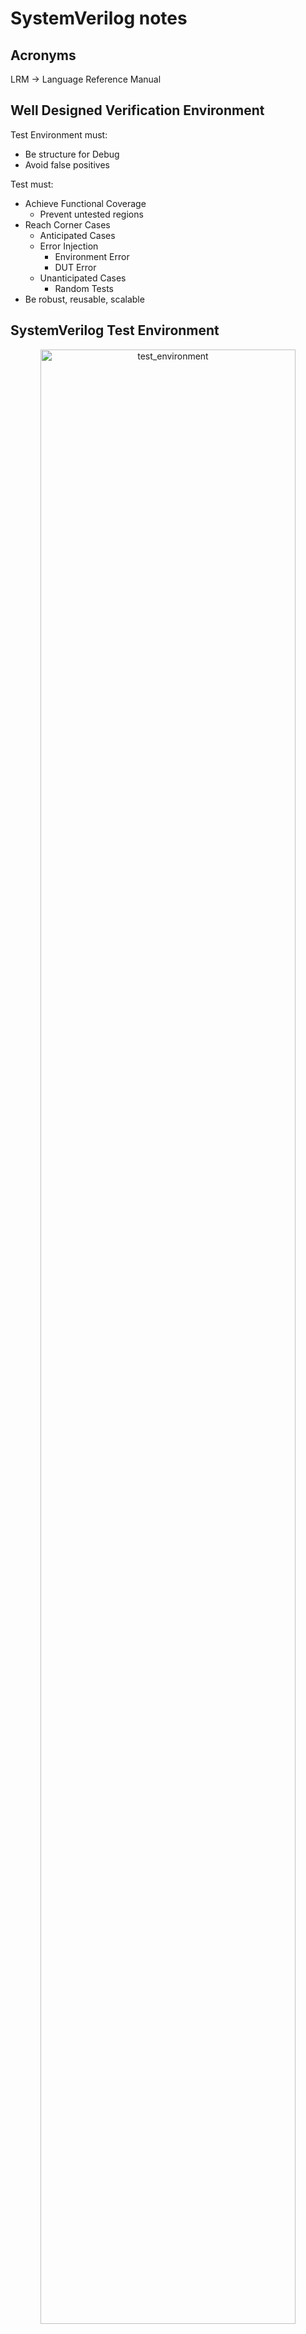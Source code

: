 # SystemVerilog notes

## Acronyms

LRM -> Language Reference Manual

## Well Designed Verification Environment

Test Environment must:

- Be structure for Debug
- Avoid false positives

Test must:

- Achieve Functional Coverage
  - Prevent untested regions
- Reach Corner Cases
  - Anticipated Cases
  - Error Injection
    - Environment Error
    - DUT Error
  - Unanticipated Cases
    - Random Tests
- Be robust, reusable, scalable

## SystemVerilog Test Environment

<div style="text-align: center;">
  <img src="img/test_environment.svg" alt="test_environment" width=90%"/>
</div>

## SystemVerilog - Key Features

SystemVerilog introduces two new design units

- The `program` block (**NOT RECOMMENDED TO USE**)
  - Use `module` instead
  - Is where you develop testbench code
  - Is entry point for testbench execution
- The `interface`
  - Is mechanism to connect testbench to DUT
  - Is a named bundle of wires
  - Can be passed just like a port in a port list

SystemVerilog testbenches uses Object Oriented Programming (OOP)

- Uses `class` definition

## Program Block - Encapsulate Test Code

The `program` block provides

- Entry point to test execution
- Scope for program-wide data and routines
- Race-free iteration between testbench and design

Develop test code in `program` code

- Can also use a `module` block

```verilog
program automatic test(router_if.TB vif);
  initial begin
    run();
  end

  task run();
  ...
  endtask : run
endprogram : test
```

## Interface - Encapsulate Connectivity

An `interface` encapsulates the communication between DUT and testbench including

- Connectivity (signals) - name bundle of wires
  - One or more bundles to connect modules and tests
  - Can be reused for different tests and devices
- Directional information (`modports`)
- Timing (`clocking` blocks)
- Functionality (`task`, `function`, assertions, `initial/always` blocks)

Solves many problem with traditional connections

- Port list for he connections are compact
- Easy to add new connections
- Opportunity to pass DUT connections throughout the testbench (virtual interfaces)

## Comparing SystemVerilog Containers

| `module`           | `interface`        | `program`     | `class`       |
| ------------------ | ------------------ | ------------- | ------------- |
| modules intance    |                    |               |               |
| interface instance | interface instance |               |               |
| `clocking`         | `clocking`         | `clocking`    |               |
| `class`            | `class`            | `class`       | `class`       |
| object             | object             | object        | object        |
| `reg (logic)`      | `reg (logic)`      | `reg (logic)` | `reg (logic)` |
| variable           | variable           | variable      | variable      |
| `wire`             | `wire`             | `wire`        |               |
| `assign`           | `assign`           | `assign`      |               |
| `initial/always`   | `initial/always`   | `initial`     |               |
| `task`             | `task`             | `task`        | `task`        |
| `function`         | `function`         | `function`    | `function`    |

## Interface - An Example

The RTL code is connected with bundled signals

```verilog
module test(simple_bus sb);
...
endmodule
```

```verilog
module cpu(simple_bus sb);
...
endmodule
```

```verilog
interface simple_bus();
  logic req, gnt;
  logic [7:0] addr;
  wire  [7:0] data;
  logic [7:0] mode;
  logic start, rdy;
endinterface
```

```verilog
module top;
  logic clk = 0;
  always begin
    #10 clk = !clk;
    simple_bus sb(clk);
    test t1(sb);
    cpu c1(sb);
  end
endmodule
```

## Synchronous Timing: `clocking` Blocks

Are just for testbench

- Emulates the launch and captures flops at IO of DUT

Create explicit synchronous timing domains

- All signals driven or sampled at clocking event
  - By default all interface signals are asynchronous
- Interaction between testbench and DUT ideally happens only at clock edges (cycle-based)

Specify signal direction

- Outputs can not be sampled
- Input signals cannot be driven

Multiple clocking blocks supported

- Active driver
- Reactive driver
- Monitor

```verilog
clocking cb @(posedge clock);
  default input #1ns output #1ns;
  output reset_n;
  output din;
  output frame_n;
  output valid_n;
  input  dout;
  input  valido_n;
  input  busy_n;
  input  frameo_n;
endclocking : cb
```

## Signal Direction Using `modport`

Enforce signal access and direction with `modport`

```verilog
interface router_if (input logic clock);
  logic         reset_n;
  ...
  logic [15:0]  frameo_n;

  clocking cb @(posedge clock);
    default input #1ns output #1ns;
    output reset_n;
    ...
    input  frameo_n;
  endclocking : cb

  modport DUT(input reset_n, input din, output dout, ...);
  modport TB(clocking cb, output reset_n);
endinterface: router_if
```

```verilog
module test (router_if.TB vif);
  initial begin
    vif.reset_n = 'd0;
    vif.cb.frame_n <= '1;
    vif.cb.valid_n <= '1;
  end
endmodule : test
```

```verilog
module router (router_if.DUT vif, input logic clock);
...
endmodule : router
```

## A complete `interface`

```verilog
interface router_if (input logic clock);
  // Named bundle of asynchronous signals
  logic         reset_n;
  logic [15:0]  din;
  logic [15:0]  frame_n;
  logic [15:0]  valid_n;
  logic [15:0]  dout;
  logic [15:0]  valido_n;
  logic [15:0]  busy_n;
  logic [15:0]  frameo_n;

  // Create synchronous behavior by placing into `clocking` block
  clocking cb @(posedge clock);
    default input #1ns output #1ns;  // Sample and drive skews
    output reset_n;
    output din;
    output frame_n;
    output valid_n;
    input  dout;
    input  valido_n;
    input  busy_n;
    input  frameo_n;
  endclocking : cb

  // Defines access and direction with modport
  modport TB(clocking cb, output reset_n);  // Synchronous and Asynchronous behavior
endinterface: router_if
```

## Driving and Samplign DUT Signals

DUT signals are driven in the device driver

DUT signals are sampled in the device monitor

## SystemVerilog Testbench Timing

Clocking clock emulates synchronous drives and samples

- Driving and sampling events occur at clocking event

<div style="text-align: center;">
  <img src="img/systemverilog_timing.svg" alt="systemverilog_timing" width=90%"/>
</div>

$$
\begin{array}{lll}
\text{Sample} & = & t_{0} - \text{Input Skew} \\
\text{Drive}  & = & t_{0} + \text{Output Skew}
\end{array}
$$

## Input and Output Skews

<div style="text-align: center;">
  <img src="img/sv_skew.svg" alt="sv_skew" width=90%"/>
</div>

Output Skew is the `clk2q` delay of the launch flop for the DUT input

- Defaults to `#0`

Input Skew is the `setup` time of the capture flop for the DUT output

- Defaults to `#1step` - preponed region of simulation step

## SystemVerilog Scheduling

Each time slot is divided into 5 major regions

- `Preponed` Sample signal before any changed (`1#step`)
- `Active` Design simulation (`modules`), including NBA (Non-Blocking Assignments)
- `Observed` Assertions evaluated after design executes
- `Reactive` Testbench activity (`program`)
- `Postponed` Read only phase

| Region      | Activity   |
| ----------- | ---------- |
| `Preponed`  | sample     |
| `Active`    | design     |
| `Observed`  | assertions |
| `Reactive`  | testbench  |
| `Postponed` | `$monitor` |

## Synchronous Drive Statements

```verilog
interface.cb.signal <= <values|expression>;
```

Drive must be non-blocking

Driving of input signals is not allowed

Example:

```verilog
vif.cb.din[3] <= var_a;
```

## Sampling Synchronous Signals

```verilog
variable = interface.cb.signal;
```

Variable is assigned the sampled value

- Value that the clocking clock sampled at the most recent clocking event

Avoid non-blocking assignment

Sampling of output signal is not allowed

Example:

```verilog
data[i] = vif.cb.dout[7];
```

## Using Interface in Program

```verilog
// Pass modport as port list
program automatic test(router_if.TB vif);
  initial begin
    reset();
  end

  task reset();
    vif.reset_n = 1'b0;          // Asynchronous signals are driven without reference to clocking block
    vif.cb.frame_n <= 16'hffff;  // Synchronous signals are referenced via clocking block
    vif.cb.valid_n <= ~('b0);
    repeat(2) @(vif.cb);
    vif.cb.reset_n <= 1'b1;
    repeat(15) @(vif.cb);        // Advance clock cycles via clocking block
  endtask

endprogram: test
```

## Complete Top-Level Harness

Instantiate test program and interface in harness file

```verilog
// Legacy DUT (wires)
module router(
  reset_n, din, frame_n, valid_n, dout,
  valido_n, busy_n, frameo_n
);
...
endmodule
```

```verilog
module router_test_top;
  parameter simulation_cycle = 100;
  bit SystemClock;

  // Instantiate interface
  router_if vif(SystemClock);    // Connect SystemCLock to interface block

  // Instantiate test program
  test router_test(vif)

  // Instantiate DUT using interface connection
  router dut(
    .reset_n   (vif.reset_n),
    .din       (vif.din),
    .frame_n   (vif.frame_n),
    .valid_n   (vif.valid_n),
    .dout      (vif.dout),
    .valido_n  (vif.valido_n),
    .busy_n    (vif.busy_n),
    .frameo_n  (vif.frameo_n)
  );

endmodule
```

## Compile RTL and Simulate with VCS

Compile HDL code: (generate `simv` simulation binary)

```plain
top_test.sv    // Test code
router_if.sv   // Interface
tb.sv          // Harness
router.sv      // RTL
```

This is the basic way to compile and simulate:

```plain
vcs -sverilog -debug_access+all tb.sv test.sv router_if.sv router.v
```

```plain
./simv
```

But it is recommended to use a Makefile instead:

```makefile
ROOT_DIR := $(CURDIR)
CUR_DATE := $(shell date +%Y-%m-%d_%H-%M-%S)
RUN_DIR := $(CURDIR)/work

SEED ?= 1
PLUS ?=

RTL_PATH = $(abspath $(ROOT_DIR)/../rtl)
RTL_FILES = $(RTL_PATH)/router.v
SVE = -F $(ROOT_DIR)/sve.f
FILES = $(RTL_FILES) $(SVE)

VCS = vcs -full64 -sverilog \
   -lca -debug_access+all -kdb +vcs+vcdpluson \
   -timescale=1ns/100ps $(FILES) -l comp.log \
   -top tb

SIM_OPTS = -l simv.log \
            +$(PLUS)

.PHONY: compile clean help

all: help

compile:
 @mkdir -p $(RUN_DIR)/sim
 cd $(RUN_DIR)/sim && $(VCS)

sim:
 cd $(RUN_DIR)/sim && ./simv +ntb_random_seed=${SEED} $(SIM_OPTS)

random:
 cd $(RUN_DIR)/sim && ./simv +ntb_random_seed_automatic $(SIM_OPTS)

verdi:
 cd $(RUN_DIR)/sim && verdi -dbdir ./simv.daidir -ssf ./novas.fsdb -nologo &

clean:
 rm -rf $(RUN_DIR)

help:
 @echo ""
 @echo "=================================================================="
 @echo ""
 @echo "---------------------------- Targets -----------------------------"
 @echo " compile             : Runs compilation"
 @echo " sim                 : Runs simulation with default seed"
 @echo " random              : Runs simulation with random seed"
 @echo " clean               : Delete work/ directory"
 @echo "=================================================================="
 @echo ""
 @echo "--------------------------- Variables ----------------------------"
 @echo "  SEED                : Random seed used, must be an integer > 0"
 @echo "  PLUS                : Add extra flags in simv command"
 @echo ""
```

`sve.f` (Simulation Verification Environment) files

```plain
+incdir+tests
+incdir+tb
+incdir+sv
sv/router_if.sv
test/top_test.sv
tb/tb.sv
```

For more information about all the flags refer to [VCS/SIMV docs](vcs_simv_docs.md).

## SystemVerilog Run-Time Options

Pass values form simulation command line using `+argument`

Retrieve `+argument` value with `$value$plusargs()`

```verilog
initial begin : proc_user_args
  int value;
  if ($value$plusargs("custom=%d", value)) begin
    $display("The value is: %2d", value);
  end else begin
    $display("Using default seed");
  end
end : proc_user_args
```

```plain
./simv +custom=10
```

Create your own argument options for simulation control and debug

## SystemVerilog Testbench Code Structure: `module`

Test code can be embedded inside `module` block

- `module` is instantiated in the top-level harness file

```verilog
// Compile unit scope variables
`include <files>
module name(interface);
  `include <files>
  // Program global scope variables
  initial begin
  // Local scope variables
  // Top-level test code
  end

  task task_name(...);
  // task local scope variables
  // task code
  endtask
endmodule
```

```verilog
module test(...);
  initial begin
    $fsdbDumpvars;
    reset();
  end
  task reset(...);
  ...
  endtask
endmodule
```

```verilog
module tb;
  router_if vif(SystemClock);
  test top_test(vif);
  router dut (...);
endmodule
```

## Lexical Convention

Same as Verilog

- Case sensitive identifiers (names)
- White spaces are ignored except within strings
- Comments
  - Single line `//`
  - Multi line `/* */`

Number format

```plain
<size>'<base><number>
```

```plain
'b  (binary)        :[01xXzZ]
'd  (decimal)       :[0123456789]
'o  (octal)         :[01234567xXzZ]
'H  (HEXADECIMAL)   :[0123456789ABCDEEFABCDEEFxXzZ]
```

Can be padded with `_` (underscore) for readability

```plain
16'b_1100_1011_1010_0010
32'h_beef_cafe
```

## Data types

A datatype is a set of values (2-state or 4-state) that can be used to declare data objects or to define user-defined data types
The Verilog data types have 4-state values: (`0`, `1`, `Z`, `X`).

SystemVerilog adds 2-state value types based on bit:

- Has values 0 and 1 only.
- Direct replacements for reg, logic or integer.
- Greater efficiency at higher-abstraction level modeling (RTL).
- You can add the `unsigned` keyword after as a modifier.

| Type       | Description                     | Sign             |
| ---------- | ------------------------------- | ---------------- |
| `bit`      | Single bit, Scalable to vector  | Default unsigned |
| `byte`     | 8-bit vector or ASCII character | Default signed   |
| `shortint` | 16-bit vector                   | Default signed   |
| `int`      | 32-bit vector                   | Default signed   |
| `longint`  | 64-bit vector                   | Default signed   |

The keyword `logic` defines that the variable or net is a 4-state data type.

## 2-State (1|0) Data Types (1/3)

```plain
bit [msb:lsb] var_name [=initial_value]
```

Better compiler optimizations for better performance

Variable initialized to `'0` if `initial_value` is not specified

- `'0` is unsized literal, it will expand the variable name to the number of bits automatically

Assigned `0` for `x` or `z` value assignments

- Sized as specified
- Defaults to `unsigned`

```verilog
bit flag;
bit[15:0] sample, temp = 16'hdeed;
bit[7:0] a = 8'b1;         //  8'b0000_0001
bit[7:0] b =  'b1;         //  8'b0000_0001
bit[7:0] c =  '1;          //  8'b1111_1111
bit[32:0] signed ref_data = -155;
```

## 2-State (1|0) Data Types (2/3)

```plain
2-state-type variable_name [=initial_value];
```

Sized integral 2-state data types:

- `byte` - 8-bit signed data type
- `shortint` - 16-bit signed data type
- `int` - 32-bit signed data type
- `longint` - 64-bit signed data type

```verilog
shortint temp = 256;
int sample, ref_data = -9876;
longint a, b;
longint unsigned testdata;
```

## 2-State (1|0) Data Types (3/3)

Real 2-state data types:

- `real` - Equivalent to `double` in C
- `shortreal` - Equivalent to `float` in C
- `realtime`
  - 64-bit real variable for use with `$realtime`
  - Can be used interchangeably with `$real` variables

```verilog
real alpha = 100.3, cov_result;
realtime t64;
t64 = $realtime;
cov_result = $get_coverage();
if (cov_result == 100.0) begin
...
end
```

## 4-State (1|0|X|Z) Data Types (1/2)

```plain
reg | logic [msb:lsb] variable_name [=initial_value]
```

Variables must be 4-state to emulate correct hardware behavior in simulation

- `reg` and `logic` are synonyms
- Used to drive/store DUT interface signals in testbench
- Initialized to `'x` if initial_value is not specified
  - `'x` in unsized literal
- Can be used in continuous assignment (single drive only), unlike `reg`
- Can be used as outputs of modules
- Defaults to `unsigned`

```verilog
logic[15:0] sample = '1, ref_data = 'x;
assign sample = vif.cb.dout;
```

## 4-State (1|0|X|Z) Data Types (2/2)

Sized 4-state data types

```verilog
integer variable_name [=initial_value]
```

- 32-bit signed data type

```verilog
time variable_name [=initial_value]
```

- 64-bit unsigned data type

```verilog
integer a = -100, b;
time current_time;
b = -a;
current_time = $time;
if (current_time > 100ms)
```

You can use time units in SystemVerilog

## String Data Type

```verilog
string variable_name [=initial_value]
```

Default to empty string `""`

Can be created with `$sformatf()` system function

Built-in operator and methods:

- `==`, `!=`, `compare()`, and `icompare()`
- `itoa()`, `atoi()`, `atohex`, `toupper()`, `tolower()`, etc
- `len()`, `getc()`, `putc()`, `substr()`
- See SystemVerilog LRM for more

```verilog
string name, s = "Now is the time";
for (int i=0; i<4; i++) begin
  name = $sformatf("string%0d", i);
  $display("%s, upper: %s", name, name.toupper());
end
s.put(s.len()-1, s.getc(5))
$display(s.substr(s.len()-4, s.len()-1))
```

`sformat`: This function formats a string and stores the result in a pre-existing string variable. It returns an integer indicating the number of characters written. You must pass the string variable as the first argument.

```verilog
string formatted_str;
int len = sformat(formatted_str, "Value: %0d", 42);
```

`sformatf`: This function works like sprintf in C. It formats a string and returns the result directly as a string without needing a pre-existing variable.

```verilog
string formatted_str = sformatf("Value: %0d", 42);
```

## Enumerated Data Types

Define enumerated type

```verilog
typedef enum [data_type] {named constants} enumtype;
```

Declare enum variables

```verilog
enumtype var_name [=initial_value];
```

- Data type default to `int`
- Variable initialized to `'0` if `initial_value` is not specified (`x` for a 4 state data_type)
- `enum` can be displayed as ASCII or value

```verilog
typedef enum bit[2:0] {IDLE=1, TEST, START} state_e;
state_e current, next = IDLE;
$display("current = %0d, next = %s", current, next);
$display("next = %p", next);
```

## Data Arrays - Fixed-size Arrays (1/4)

```verilog
type array_name[size] = [=initial_value];
```

```verilog
interger numbers[5];                       // arrays of 5 integers, indexed 0 - 4
int b[2] = '{3,7};                         // b[0] = 3, b[1] = 7

bit[31:0] c[2][3] = '{{3,7,1},{5,1,9}};    // Multidimensional
byte d[7][2] = '{default:-1};              // all elements set = -1

bit[31:0] a[2][3] = c;                     // array copy - types and sizes must be same
for (int i=0; i<$dimensions(a), i++) begin
  $display($size(a, i+1));                 // 2 3 32
end
```

`$size` returns size of particular dimension

`$dimensions` returns number of dimensions

## Data Arrays - Dynamic Arrays (2/4)

```verilog
type array_name[size] = [=initial_value];
```

Array size allocated at runtime with constructor

```verilog
logic[7:0] ID[], array1[] = new[16];
logic[7:0] data_array[], mdim[][];

ID = new[100];                     // allocate memory

data_array = new[ID.size()] (ID);  // copy types must match, constructor and copy
data_array = ID                    // Just copy

ID = new[ID.size() * 2] (ID);      // double the size of ID
ID = data_array;                   // ID resized to match data_array
data_array.delete();               // de-allocate memory
```

## Data Arrays - Queues (3/4)

```verilog
type array_name[$[:bound]] = [=initial_value];
```

You do not have to specify the size

Array memory allocated and de-allocated at runtime with

- `push_back()`, `push_front()`, `intert()`
- `pop_back()`, `pop_front()`, `delete()`

Can not be allocated with `new[]`

- `bit[7:0] ID[$] = new[16];  // Compilation error`

Index `0` refers to lower (first) index in queue

Index `$` refers to upper (last) index in queue

Can be operated on as an array, FIFO or stack

Optional bound in declaration is last index

```verilog
int j = 2;
int q[$] = {0,1,3,6};     // note no '
int b[$] = {4,5};         // note no '
q.insert(2,j);            // {0,1,2,3,6}
q.insert(4, b);           // {0,1,2,3,4,5,6}
q.delete(1);              // (0,2,3,4,5,6}
q.push_front(7);          // (7,0,2,3,4,5,6}
j = q.pop_back();         // (7,0,2,3,4,5}   j = 6
q.push_back(8);           // {17,0,2,3,4,5,8}
$display(q.size());       // 7
$display("%p", q);        // '{17,0,2,3,4,5,8}
q.delete();               // delete all elements
$display(q.size());       // 0
```

## Data Arrays - Associative Arrays (4/4)

```verilog
type array_name[index_type];   // indexed by specific type
```

Similar to a hash table in another languages

Index type can be any numerical, string or class type

Dynamically allocates and de-allocated

```verilog
integer ID_array[bit[15:0]];
ID_array[71] = 99;            // allocate memory
ID_array.detele(71);          // de-allocate one element
ID_array.detele();            // de-allocate all elements
```

Array can be traversed with

- `first()`, `next()`, `prev()`, `last()`

Number of allocated elements can be determined with call to `num()`

Existence of a valid index can be determined with call to `exits()`

```verilog
byte opcode [string], t[int], a[int]; int index;

opcode["ADD"] = -8;                             // create index "ADD" memory
for(int i=0; i<10; i++) begin
  t[1<<i] = i;                                  // create 10 array elements
end

a = t;                                          // array copy

$display ("num of elements in t is: 80d", t.num());

// process each element
if (t.first (index)) begin                      // locate first valid index
  $display("t[%0d] = %0d", index, t[index]);
  while(t.next(index)) begin                    // locate next valid index
    $display("t[%0d] = %0d", index, t[index]);
  end
end  // better to use `foreach` loop
```

## Array Loop Support and Reduction Operator

Loop: `foreach`

Support all array types

```verilog
int data[] = '{1,2,3,4,5,6,7}, qd[$][];
qd.push_back(data);
foreach(data[i]) begin
  $display("data[%0d] = %0d", i, data[i]);
end
// foreach(qd[i,j])  // to loop through 2-dimensional array
```

Reduction operators

```verilog
$display("sum of array content = %0d", data.sum());
$display("product value is %0d", data.product());
$display("and'ed value is = %0d", data.and());
$display("or'ed value is = %0d", data.or());
$display("xor'ed value is = %0d", data.xor());
```

## Array Methods (1/4)

```verilog
function array_type[$] array.find() with (expression)
```

- Finds all the elements satisfying the `with` expression
- Matching elements are returned as a queue

```verilog
function int_or_index_type[$] array.find_index() with (expression)
```

- Finds all indices satisfying the `with` expression
- Matching indices are returned as a queue

`item` references the array element during search

Empty queue is returned when match fails

## Array Methods (2/4)

Example: `find()` and `find_index()`

```verilog
module test;
  bit[7:0] SQ_array[$] = {2,1,8,3,5};
  bit[7:0] SQ[$];
  int idx[$];

  initial begin
    SQ = SQ_array.find() with ( item > 3 );            // item is default iterator variable
                                                       // SQ[$] contains 8,5
    idx = SQ_array.find_index(addr) with ( addr > 3 ); // addr is user defined iterator variable
                                                       // idx[$] contains 2,4
  end
endmodule
```

## Array Methods (3/4)

```verilog
function array_type[$] array.find_first() with ([expr]|1)
```

- First index satisfying the `with` expression is returned in `array_type[0]`

```verilog
function int_or_index_type[$] array.find_first_index() with ([expr]|1)
```

- First index satisfying the `with` expression is returned in `int_or_index_type[0]`

Always returns a queue of one or zero elements

- Empty queue is returned when match fails

If `with` expression is 1, first element or index is returned

`with` is mandatory for both methods

- `item` in expression references array element during search

## Array Methods (4/4)

Example: `find_first()` and `find_first_index()`

```verilog
module test;
  int array[] = new[5];
  int idx[$], val[$], dyn_2d[][], mixed_2d[$][];

  initial begin
    foreach(array[i]) begin
      array[i] = 4 - 1;
      val = array.find_first() with (item > 3);         // val[0] == 4
      idx = array.find_first_index() with (item < 0);   // idx == {}
    end
  end
endmodule
```

More array methods available - check LRM

## Data Arrays - Out-of-Bounds Access

Multiple dimensions are supported for all unpacked array types

- Can be heterogenous
  - eg. `int data[][]`, `bit[3:0] q_aa[$][string]`

For all unpacked array types - in their first (lowest) dimension

- Out-of-bounds write is ignored except for

```verilog
int addr[$:4] = {0,1,2,3,4}; addr.push_back(10); addr[0] = addr[5];
```

- Associative arrays (which cannot be bounded)
- Bounded queues - warning issued for out-of-bound write
- Out-of-bound read returns `'0` for 2-state, `'x` for 4-state arrays

## Array Summary

| Type        | Memory                                             | Index     | Example (performance)         |
| ----------- | -------------------------------------------------- | --------- | ----------------------------- |
| Fixed Size  | Allocated at compile time, unchangeable afterwards | Numerical | `int addr[5];     (fast)`     |
| Dynamic     | Allocated at run time, changeable at run-time      | Numerical | `logic flags[];   (fast)`     |
| Queue       | Push/pop/copy at run-time to change size           | Numerical | `int in_use[$];   (fast)`     |
| Associative | Write at run-time to allocate memory               | Typed\*   | `state d[string]; (moderate)` |

> Note: The index of associative arrays should always be typed

Standard array - All memory elements allocated, even if unused

Associative array - Unused elementes do not use memory

## `struct` - Data Structure

Defines a wrapper for a set of variables

- Similar to C `struct` of VHDL `record`

- Integral variables can be attributed for randomization using `rand` or `randc`

```verilog
typedef struct {
  data_type variable0;
  data_type variable1;
} struct_type;
```

```verilog
typedef struct {
  rand int my_int;
  real my_real;             // Can not randomize `real` variables
} my_struct;

my_struct var0, var1;
var0 = {32, 100.2};
var1 = {default:0};        // Both fields set to 0
var1.my_int = var0.my_int;
```

## `union` - Data Union

Overloading variable definition similar to C `union`

- `packed` and unpacked unions supported in VCS
  - All members of packed must be of same size unless `tagged`
  - VCS can not randomize unions

`union packed`

```verilog
typedef union packed {
  data_type variable0;
  data_type variable1;
} union_type;
```

Example:

```verilog
typedef union packed {
  int my_int;              // All members must have same size
  bit [2][15:0] my_val;
} my_union;

my_union var1, var1;
var0.my_int = 32;
var1.my_val = 100;
var1.my_int = var0.my_int; // Different view of same data
```

`union tagged packed`

```verilog
union tagged packed {
  data_type0 variable0;
  data_type1 variable1;
} union_variable;
```

Example:

```verilog
union tagged packed {
  int my_i;
  bit my_r;                  // tagged union members may have different size
} my_var0, my_var1;

my_var0.my_i = 32;
my_var1.my_r = '1;
my_var1.my_i = my_var0.my_i; // Wrong
```

For union tagged packed once you have use one variable you can not use the other.

## System Functions: Randomization

`$urandom`: Return a 32-bit unsigned random number

- Initial seed can be set with run-time switch: `+ntb_random _seed=seed_value`
- Object/Thread/Scope level seed can be set with `srandom(seed)`
- `$random` Verilog function gives poor distribution and repetability (**DO NOT USE**)

`urandom_range(max, [min])`: Return a 32-bit unsigned ranfom number in specified range

- `min` is 0 if not specified

`randcase`: Select a weighted executable statement

```verilog
randcase
  10 : f1();
  20 : f2();                 // f2() is twice as likely to be executed as f1()
  50 : x = 100;
  30 : randcase ... endcase; // randcase can be nested
endcase
```

## User Defined Types and Type Cast

Use `typedef` to create an alias for another type

```verilog
typedef bit[31:0] uint;
typedef bit[5:0]  bsix_t;   // Define a new type
bsix_t my_var;              // Create 6-bit variable
```

Use `<type>'(value|variable)` to convert data types (static cast - checks done at compile-time)

```verilog
bit[7:0]  payload[];
// int is a sindned type. Use cara when randomizing
int temp = $urandom();                     // temp can be negative
payload = new[(temp % 3) + 2];             // (temp % 3) can be -2
payload = new[(uint'(temp) % 3) = 2];      // temp cast to uint
payload = new[(unsigned'(temp) % 3) = 2];  // can also cast to unsigned
```

## Operators

| Operator    | Description              |
| ----------- | ------------------------ |
| `+ - * /`   | arithmetic               |
| `%`         | modulus div ision        |
| `++ --`     | increment, decrement     |
| `> >= < <=` | relational               |
| `!`         | logical negation         |
| `&&`        | logical and              |
| `\|\|`      | logicar or               |
| `==`        | logical equiality        |
| `!=`        | logical inequality       |
| `===`       | case equality            |
| `!==`       | case inequality          |
| `==?`       | wildcard case equality   |
| `!=?`       | wildcard case inequality |
| `<<`        | logical shift left       |
| `>>`        | logical shift right      |
| `<<<`       | arithmetic shift left    |
| `>>>`       | arithmetic shift right   |
| `~`         | bitwise negation         |
| `&`         | bitwise and              |
| `&~`        | bitwise nand             |
| `\|~`       | bitwise nor              |
| `\|`        | bitwise inclusive or     |
| `^`         | bitwise exclusive or     |
| `^~`        | bitwise exclusive nor    |
| `{}`        | concatenation            |
| `&`         | unary and                |
| `~&`        | unary nand               |
| `\|`        | unary or                 |
| `~\|`       | unary nor                |
| `^`         | unary exlusive           |
| `~^`        | unary exlusive nor       |
| `?:`        | conditional (ternary)    |
| `inside`    | set membership           |
| `iff`       | qualifier                |

Assignment:

```verilog
= += -+ *= /= %= <<= >>= <<<= >>>= &= |= ^= ~&= ~|= ~^=
```

## `inside` Operator

Use `inside` operator to find an expression within a set of values

```verilog
bit[31:0] smpl, r1, r2; int golden[$] = {3,4,5};
if (smpl inside {r1, r2}) ...           // (smpl == r1 || smpl == r2)
if (smpl inside {[r1, r2]}) ...         // (smpl inside range r1 to r2)
if (result inside {1, 2, golden}) ...   // sample as {1,2,3,4,5 }
```

`inside` operator uses

- `==` operator on non-integral expressions
- `==?` on integral expression
  - `x` and `z` are ignored in set of values
  - wildcard (`?`) preferred instead of `x` and `z`

Example:

```verilog
if (result inside {3b'1?1, 3'b00?} ) // {3'b101, 3'b111, 3'b000, 3'b001}
```

## `iff` Operator

Use `iff` operator to qualify

- event controls
  - `@(vif.cb iff(vif.cb.frame[prt_id]) !== 0)`
- property execution
- coverage elements
  - cover points
  - bin of cover points
  - cross coverage
  - cross coverage bins

## Know Your Operators

What is printed to console with following code?

```verilog
logic[3:0] sample, ref_data;
sample = dut.cb.dout[3:0];
if (sample != ref_data) begin
  $display("Error!");
end else begin
  $display("Pass!");
end
```

- When `sample = 4'b1011 & ref_data = 4'b1010`
- When `sample = 4'b101x & ref_data = 4'b1010`
- When `sample = 4'b101x & ref_data = 4'b101x`

Avoid false positives by checking for pass condition

```verilog
sample = dut.cb.dout[3:0];
if (sample == ref_data) begin
  $display("Pass!");
end else begin
  $display("Error!");
end
```

## Sequential Flow Control

Conditionals

- `if (x == 7) a = 7; else a = 8;`
- `a = (x == y) ? 7 : 8;`
- `assert(true condition);`
- `case(expr) 0: ...; 1: ...; default: ...; endcase`

Loops

- `repeat(expr) begin ... end`
- `for(expr; expr; expr;) begin ... end`
- `forarch(array[index]) begin  ... end`
- `forever begin ... end`
- `while(expr) begin ... end`
- `do begin ... end while (expr);`
- `break` to terminate loop
- `continue` to terminate current loop iteration

## Subroutines (`task` and `function`)

Tasks can block

Functions can not block

Subroutine lifetime

- Default to `static` in `program`, `module`, `package`, `interface`
- Default to `automatic` in `class`
- Can be made `automatic`

Subroutine variables

- Default to subroutine scope and lifetime
- Can be made `automatic` or `static`

```verilog
task print_sum(ref int a[], intput int start = 0);   // Pass by value, Default value
  automatic int sum = 0;
  for (int j = start; j < a.size(); j++>) begin
    sum += a[j];
  end
  $display("Sum of array is %0d", sum);
endtask // task does not return value

print_sum(my_array)
```

```verilog
function automatic int factorial(int n);   // Pass by value
  static int shared_value = 0;
  if (n < 2) begin
    return 1;
  end else begin
    return (n * factorial(n-1) );
  end
endfunction // function return value

result = factorial(my_val);
```

Tasks are `static` by default, while functions are `automatic` by default.

The qualifier goes on the right of the `task` of `function` keyword.

## Subroutine Argument Binding and Skipping

Argument can be bounde (passed) to the subroutine by

- Position
- Name

Arguments can be skipped if they have default values

```verilog
module test;
  task tally(ref byte a[], input logic[15:0], b, c = 0, u, v);
  ...
  endtask

  initial begin
    logic[15:0] B = 100, C = 0, D = 0, E = 0;
    byte A[] = {1,3,5,8,13};                     // Skipped arguments use default value
    tally(A, B, ,D, E);                          // Arguments passed by position
    tally(.c(C), .b(B), .a(A), .u(D), .v(E) );   // Arguments passed by name
  end
endmodule
```

## Subroutine Arguments

Type and direction are both sticky

- Any following arguments default to that type and direction

| Direction   | Effect                                                                                                                                            |
| ----------- | ------------------------------------------------------------------------------------------------------------------------------------------------- |
| `input`     | copy value in at beginning - default                                                                                                              |
| `output`    | copy value out at end                                                                                                                             |
| `inout`     | copy in at beginning and copy out at return                                                                                                       |
| `ref`       | pass by reference, makes argument variable the same as the calling variable. Change to argument variable will change calling variable immediately |
| `const ref` | pass by reference but read only. Saves time and memory for passing arrays to task and functions                                                   |

Default direction is `input`, default type is `logic`

```verilog
task T3(a, b, output bit [15:0], u, v, const ref byte c[]);
// Default direction is input, default type is logic
// a, b: input logic
// u, v: output bit [15:0]
// Read-only pass via reference
```

## Output Mechanism in Tasks

`tasks` in SystemVerilog do not "return" values in the same way functions do. However, tasks can modify the variables passed to them through `output`, `inout`, or `ref` arguments, which allows the caller to receive values after the task completes.

The difference lies in how tasks and functions are designed:

- Functions return a single value and are used in expressions (e.g., `y = f(x)`).
- Tasks do not return values directly, but can modify the arguments passed to them, including multiple variables, through their `output` or `inout` arguments.

When using `output` the `task` does not "return" a value per se, but it a assigns a value to the argument. This assignment is simulat to how variables are modified by reference.

```verilog
module tb;
   int x = 10;
   int result;

   // Define a task with an output argument
   task add_one(input int a, output int b);
      b = a + 1;  // Task modifies 'b', which reflects back to the caller
   endtask

   initial begin
      // Call the task
      add_one(x, result);
      $display("Result: %0d", result);  // Displays 11
   end
endmodule
```

What Happens Here:

- The task `add_one` is called with `x` as an input (which is 10).
- The task calculates `x + 1` and assigns this value to `b`, which is an `output`.
- The caller (testbench) receives this value in the result variable.
- So, although the task doesn’t "return" a value like a function, it modifies result using the output mechanism.

Why Use output in Tasks?

You use output when:

- You want to pass a result back to the calling code without using a function (since tasks can have more than one output).
- The task is too complex to be implemented as a function, like when it requires delays (#), waits, or multiple outputs.

Differences between `output`, `inout`, and `ref`

- `output`: Used for returning a value. The value is assigned at the end of the task and passed back to the caller.
- `inout`: Used when a variable is both read and written inside the task. The argument is passed in, modified, and then passed back out. -`ref`: Direct reference to the original variable, allowing changes inside the task to immediately affect the variable in the caller's scope.

When to Use Tasks Instead of Functions:

- Tasks allow multiple outputs.
- Tasks can perform sequential operations with delays (`#`, `@`).
- Tasks can modify external states through `output` or `inout`.

Tasks do not have a return value but instead modify arguments using the `output` direction to pass values back.

## Test for Understanding

What is the direction and data type of each argument?

```verilog

task T3(ref byte a[], logic[15:0] b, c, output u, v);
  b = c;
  foreach(a[i]) begin
    a[i] = i;
  end
endtask

initial begin
  logic[15:0] B = 100, C = 0, D = 0, E = 0;
  byte A[] = {1,3,5,8,13};
  T3(A,B,C,D,E);
  foreach(A[i]) begin
    $display(A[i]);
  end
  $display(B,C,D,E);
end
```

Output:

```plain
0
1
2
3
4
0    0    X    X
```

> Note: If the output is not assign inside the `task` it becomes `X`.

## Code block Lifetime Controls

Simulation ends when all programs/modules end

- Execution of a `program` ends when
  - All `initial` blocks in `program`/`module` reach end of code block, or `$finish` is executed

Execition of a subroutine ends when one of

- `endtask`, `endfunction` is encountered
- `return` is executed

Execution of a loop ends when one of

- `end` (of loop `begin`) is encountered
- `break` is executed

Execution of loop immediately advances to next iteration when

- `continue` is executed

## Helpful Debuggin Features

What to print for debugging?

- Use `%t` and `%m` to print the simulation time and location of call
- Indicate severity of message

```verilog
function void check();
  static int cnt = 0;
  string message;
  if (!compare(message)) begin
    // %m hierarchical path to check()
    // Indicate message severity (ERROR, DEGUB, etc.)
    // $realtime Simulation time
    $display("%m\n[ERROR]%t: %s," $realtime, message);
    $finish;
  end
  $display("[NOTE]%t: %0d Packets passed\n" $realtime, ++cnt);
endfunction : check
```

- Use `$timeformat` to set the format to `%t`

```verilog
$timeformat( units, precision, suffix_string, minimum_field_width)
```

`$time` returns time as a 64-bit integer

`$realtime` return time as a real value

Most common timeformat is

```verilog
$timeformat(-9, 0, "ns", 10);
```

## Testbenchs Require Concurrency

Components of the testbench run concurrently

- Concurrent components run as separate threads
- The Generator and Driver are concurrent components

<div style="text-align: center;">
  <img src="img/test_env_concurrency.svg" alt="test_env_concurrency" width=90%"/>
</div>

## Concurrency in Simulator

A simulator can only execute one thread at a time in a single-core CPU

- Multiple thread waiting to execute at one simulation time point are scheduled in queues to run one-at-a-time

<div style="text-align: center;">
  <img src="img/concurrency.svg" alt="concurrency" width=90%"/>
</div>

## Creating Concurrent Threads

Concurrent threads are created in a `fork-join` block

```verilog
int a, b, c;                 // parent variables
fork
  [fork local declarations]  // visible to all child threads
  statement0;                // child thread 1
  begin                      // child thread 2
    statement1;
    statement2;              // statement1 and statement2 execute sequentially
  end
join | join_any | join_none
statement3;
```

- Statements enclose in `begin-end` in a `fork-join` block are executed sequentially as a single concurrent child thread
- No predetermined execution order for concurrent threads

## How Many Child Threads?

A:

```verilog
fork
  begin
    recv();
  end
  begin
    send();
  end
join
```

Answer: Two child threads, one for each `begin`, `end` block

B:

```verilog
fork
  recv();
  send();
join
```

Answer: Two child threads, one each task

C:

```verilog
fork
  begin
    recv();
    send();
  end
join
```

Answer: One child threads, `recv()` and `send()` operate sequentially

D:

```verilog
fork
  begin
    begin
      recv();
      send();
    end
    check();
  end
join
```

Answer: One child threads, the outer `begin`, `end`, all tasks inside operate sequentially

## Join Options

```verilog
fork
  statement1;
  statement2;
  statement3;
join | join_any | join_none
statement4;
```

- `join`: Child threads execute and all child threads must complete before `statement4` is executed

- `join_any`: Child threads execute and one child threads must complete before `statement4` is executed. Other child threads continue to run

- `join_none`: Child threads are queued, `statement4` executes. Child threads not executed until parent thread encounter a blocking statement or completes

## Thread Execution

Once a thread executes

- It continues to execute until finished or a blocking statement is encountered
- Child threads generated by it are queued

When executing threads encounter a blocking statement

- It is queued and a queued ready thread executes

Time advances when all threads are blocked

Examples of blocking statements:

```verilog
@(vif.cb);
wait(var_a == 1);
#10;
join_any
join
```

## Thread Execution Model

One execution thread, all other threads reside on queues

- READY - to be executed ar current simulation time
- WAIT - blocked from execution until wait condition is met

When the executing thread is blocked, it moves to the WAIT queue

- The next READY thread then executes

Simulation time advances when all threads are in WAIT

## Thread Design (1/2)

Will this work?

```verilog
a = 0;
fork

  begin : thread_1
    while(a != 5) begin
      if($time > MAX_TIME) begin
        $finish;
      end
    end
  end

  begin : thread_2
    repeat(5) @(vif.cb);
    bus.cb.reg <= 1'b1;
    a = 5;
  end

join
```

Answer: No, because there is no blocking statement in `thread_1`

## Thread Design (2/2)

In multi-threaded programs, all threads must be finite or advance the clock!

```verilog
a = 0;
fork

  begin : thread_1
    while(a != 5) begin
      if($time > MAX_TIME) begin
        $finish;
      end else begin
        @(bus.cb);
      end
    end
  end

  begin : thread_2
    repeat(5) @(vif.cb);
    bus.cb.reg <= 1'b1;
    a = 5;
  end

join
```

## Thread vs Program Completion

```verilog
module test;
  initial begin
    for(int i = 0; i < 16; i++>) begin
      send(i);
    end
  end

  task send(int j);
    fork
      begin
        $display("Driving port %0d", j);
        #1ns;
      end
    join_none
  endtask : send
endmodule
```

Simulation ends at time 0, Why?

With the `fork`, `join_none`, child thread are queued, this happens 16 times, and they are expected to run at time `1ns` but because there is no blocking statement after the `for` loop then the `initial` block ends at time zero and the threads are never executed. There is nothing preventing the `initial` block from ending.

## Waiting for Child Threads to Finish

To prevent improper early termination of simulation, use `wait fork`

- Suspends parent thread until all children threads have completed execution

```verilog
module test;
  initial begin
    for(int i = 0; i < 16; i++) begin
      send(i);
    end
    wait fork;  // Blocking statement to control proper termination
  end           // of simulation

  task send(int j);
    fork
      begin
        $display("Driving port %0d", j);
        #1ns;
      end
    join_none
  endtask : send
endmodule
```

## Thread Execution Issues

```verilog
module test;
  initial begin
    for(int i = 0; i < 16; i++) begin
      fork
        send(i);
      join_none
    end
    wait fork;
  end

  task send(int j);
    $display("Driving port %0d", j);
    #1ns;
  endtask : send
endmodule
```

Output:

```plain
Driving port 16
Driving port 16
Driving port 16
Driving port 16
...
Driving port 16
Driving port 16
Driving port 16
```

Why?

Answer:

When the for `loop` is unrolled, all the threads are queued one after the other, but they do not execute immediately. Instead, all 16 threads are queued in the READY state. In this queue, 16 `send(i)` calls are waiting to execute, but none have started yet. Once the last thread is queued, all of them execute at the same time. However, by the time this happens, `i` has already reached 16. As a result, all the threads use the same value of `i`.

Threads scheduled for execution at current simulation time, but `i == 16` before they execute.

## Thread Execution Issues: Local Variable

Local variables once created are local to the child context

- Can copy parent variable in `fork` declarative space

```verilog
module test;
  initial begin
    for(int i = 0; i < 16; i++) begin
      fork
        int index = i;   // local fork variable
        send(index);
      join_none
    end
    wait fork;
  end

  task send(int j);
    $display("Driving port %0d", j);
    #1ns;
  endtask : send
endmodule
```

Output:

```plain
Driving port 0
Driving port 1
Driving port 2
...
Driving port 15
```

Variables are created in the declarative space of each `fork`, `join_none`

## Implement Watch-Dog Timer with `join_any`

Typically used in conjunction with `disable fork`

```verilog
task recv();
  fork
    begin : frameo_n_neg
      wait(vif.cb.frameo_n[7] !== 1'b0);
      @(vif.cb iff(vif.cb.frameo_n[7] === 1'b0) );
    end
    begin : timer
      repeat(1000) @(vif.cb);
      $display("Timed out!");
      $finish;
    end
  join_any
  disable fork;  // Kills all child threads!
  get_payload();
endtask
```

<div style="text-align: center;">
  <img src="img/watchdog.svg" alt="watchdog" width=90%"/>
</div>

## Avoid `disable fork` problems

Use enclosing `fork join` to localize `disable fork`

```verilog
task recv();
  fork begin // enclosing fork-join
    fork        // You can use : revc_wd_timer
      begin : frameo_n_neg
        wait(vif.cb.frameo_n[7] !== 1'b0);
        @(vif.cb iff(vif.cb.frameo_n[7] === 1'b0) );
      end

      begin : timer
        repeat(1000) @(vif.cb);
        $display("Timed out!");
        $finish;
      end
    join_any

    disable fork;  // Kills all child threads
    // disable recv_wd_timer;          this is legal but NOT RECOMMENDED
  end join
  get_payload();
endtask
```

One thing you have to be aware is that `disable fork` works differently for `forks` issued inside classes vs outside classes.

The rule for `disable fork` is that it is going to disable all child processes including any child processes that where created by the original caller.

So if this task was called from another place where they were others threads running we are going to disable those threads as well. The solution is to put a `fork join` around the entire task.

So now the `disable fork` will only work within this two threads and not any threads outside of this.

You can also `disable fork` by level, but in classes if you have multiple objects of the same class all objects will be disable, not just the one you called.

## Abstraction Enhances Re-Usability of Code

Some common objects that you can reuse across multiple projects are:

- Generator
- Transactor
- Driver
- Monitor

and so on

## SystemVerilog OOP Program Constructs

Building SystemVerilog OOP structure is similar to building Verilog RTL structure

|                  | RTL                                                         | OOP                              |
| ---------------- | ----------------------------------------------------------- | -------------------------------- |
| Block definition | `module`                                                    | `class`                          |
| Block instance   | instance                                                    | object                           |
| Block name       | instance name                                               | object handle                    |
| Data types       | registers and wires                                         | variables                        |
| Functionality    | `task`, `function`, behavioral blocks (`always`, `initial`) | subroutines (`task`, `function`) |

Unlike in a `module`, nothing executes automatically in an object. Some subroutine in the object mst be called to perform an action.

## OOP Encapsulation (OOP Class)

Similar to a `module`, an OOP `class` encapsulates:

- Variables (properties) used to model a system
- Subroutines (methods) to manipulate the data
- Properties and methods are called members of class
- Class properties and methods are visible inside the class

```verilog
class Packet;
  // Packet properties
  string   name;
  bit[3:0] sa, da;
  bit[7:0] payload[];

  // Packet methods
  task send();
    send_addrs();
    send_pad();
    send_payload();
  endtask : send

  task send_addrs();   ... endtask
  task send_pad();     ... endtask
  task send_payload(); ... endtask
endclass : Packet
```

## `module` vs `class`

Why use `class`?

- Objects are dynamic, modules are static
  - Objects are created and destroyed as needed
- Instances of modules can not be passed, copied or compared
  - Instances of classes are objects
  - A handle points to an object (class instance)
  - Object handles can be passed as arguments
  - Objects memory can be copied or compared
- Classes can be inherited, modules can not
  - Classes can be modified via inheritance without impacting existing users
  - Modifications to modules will impact all existing users

## Constructing OOP Objects

OOP objects are constructed from `class` definitions

- Similar to instance creation from `module` definition

Object memory is constructed by calling `new()`

- Handle used to refer to object

```verilog
class Packet;
  bit[3:0] sa, da;
  byte payload[];
  task send();
endclass : Packet
```

```verilog
module test;
  Packet pkt1 = new();
  Packet pkt2;       // This is a handle
  Packet pkt3;
  initial begin
    pkt3 = new();
    pkt2.sa = 3;      // Runtime Error
  end
endmodule
```

<div style="text-align: center;">
  <img src="img/handle.svg" alt="handle" width=90%"/>
</div>

## Accessing Object Members

Object members are accessed using the object handle

- Similar to accessing RTL instance signals and subroutines
- Accessed via dot (.) notation

```verilog
module test;
  class Packet;
    bit[3:0] sa, da;
    byte payload[];
    task send();
  endclass : Packet

  Packet pkt;
  initial begin
    pkt = new();
    pkt.sa = 3;  // access property
    pkt.da = 7;  // access property
    pkt.send();  // access method
  end
endmodule
```

## Initialization of Object Properties

Define constructor `new()` in class to initialize properties

- No return type in declaration
- Executes immediately after object memory is allocated
- Not accessible via dot (.) notation

The constructor should

- Allocate memory
- Initialize variables
- Nothing else!

If constructor `new()` is not defined a default is provided

```verilog
module test;

  class Packet;
    bit[3:0] sa, da;
    bit[7:0] payload[];
    function new(bit[3:0] init_sa, init_da, int init_payload_size);
      sa = init_sa;
      da = init_da;
      payload = new[init_payload_size];
    endfunction : new
  endclass : Packet

  initial begin
    Packet pkt1 = new(3, 7, 2);
    pkt1.new(5, 8, 3);          // Syntax error!
  end

endmodule
```

## Initialization of Object Properties: `this`

`this` keyword

- An object's handle to itself
- Unambiguously refer to `class` members of the current instance (object)
  - More readable - allows method arguments to have same name as `class` variables

```verilog
class Packet;
  bit[3:0] sa, da;
  bit[7:0] payload[];
  function new(bit[3:0] sa, da, int payload_size);
    this.sa = sa;
    this.da = da;
    this.payload = new[payload_size];
  endfunction : new

endclass : Packet
```

## OOP Data Hiding (Integrity of Data) (1/3)

Unrestricted access to object properties can cause unintentional data corruption

```verilog
class driver;
  int max_err_cnt = 0, err_cnt = 0;
  task run();
  ...
    if (error_cond()) begin
      err_cnt++;
    end
    if ( (max_err_cnt != 0) && (err_cnt >= max_err_cnt) ) begin
      $finish;
    end
  endtask
  function new();  .... endfunction
endclass : driver
```

```verilog
module test();
  initial begin
    driver drv = new();
    drv.max_err_cnt = -1;  // directly set max_err_cnt
    drv.run();             // Will this work?
  end
endmodule
```

`max_err_cnt` should not be able to be `-1`;

## OOP Data Hiding (Integrity of Data) (2/3)

Properties and methods can be protected using `local` or `protected`

- Object members are `public` by default
- `local` members of object can be accessed only in the class (base), like routines, they can not be access externally or by an extended class
- `protected` members can be access by subclasses (extended from base) and also by base class

```verilog
module test;
  class driver;
    local int max_err_cnt = 0;
    protected err_cnt = 0;
    task run(); ... endtask
  endclass : driver

  initial begin
    driver drv = new();
    drv.max_err_cnt = -1;    // Compile error!
    drv.run();
  end
endmodule
```

## OOP Data Hiding (Integrity of Data) (3/3)

Create public `class` method to allow users to access `local` members

- Ensure data integrity within the method

```verilog
class driver;
  local int max_err_cnt = 0, err_cnt = ;
  task run(); ... endtask
  function set_max_error_cnt(int max_err_cnt);
    if(max_err_cnt < 0>) begin  // Ensure integrity of object data
      this.max_err_cnt = 0;
      return;
    end else begin
      this.max_err_cnt = max_err_cnt;
    end
  endfunction
endclass : driver
```

```verilog
module test;
  initial begin
    driver drv = new();
    drv.set_max_err_cnt(-1);    // No Compile error!
    drv.run();
  end
endmodule
```

## Working with Objects - Handle Assignment

What happens when one object handle is assigned to another?

Like any variable, the target takes on the value of the source.

```verilog
class Packet;
  int payload_size;
  ...
endclass : Packet

Packet pkt1 = new();
Packet pkt2 = new();

pkt1 = pkt2;             // handle copy, not object copy
pkt1.payload_size = 5;   // whose payload_size is set?
```

What happens to the `pkt1` object memory?

<div style="text-align: center;">
  <img src="img/handle2.svg" alt="handle2" width=90%"/>
</div>

Object handles are similar to pointers. The handle points to a specific space in memory. So the answer is that `pkt1` memory is gets clean up by the simulator and that memory is free to be use for something else, this is the garbage collector

## Working with Objects - Garbage Collection

VCS garbage collector reclaims memory automatically

- When an object memory is no longer accessible
- Object has no schedule event

Object can be manually dereference using

```verilog
pkt1 = null;
```

Making an exact duplicate of object memory:

```verilog
class Packet;
  int count;
  Payload p:             // Encapsulated object
endclass: Packet
...
Packet pkt1 = new();
Packet pkt1_copy;        // handle only
pkt1.p = new();

// construct pk1_copy and
// copy contents of pkt1 to pkt1_copy

pkt1_copy = new pkt1;     // Do not do this
// shallow copy
// (encapsulated objects not copied)
// They both have the same point to Payload p
// object pkt1 must exist
```

This method of copying is not recommended.
Normally every class that needs it should provide a `copy()` method

```verilog
pkt1_copy = pkt1.copy();
```

## Working with Objects - `static` Members

Variables and subroutines can be defines using `static` keyword

- Associated with the class, not object
- Shared by all objects of that class
- Can be accessed using `class_name::`
- Can be accessed also using `handle.<static_variable>`

Static subroutines

- Can only access `static` members
- Can not be `virtual`

Static members are allocated and initialized at compile

```verilog
module test;
  initial begin
    Packet pkt0 = new();
    Packet pkt1 = new();
    $display("pkt0 id is: %0d", pkt0.id);
    $display("pkt1 id is: %0d", pkt1.id);
    $display("count: %0d", Packet::count);
  end
endmodule
```

```verilog
class Packet;
  static int count = 0;
  int id;

  static function int get_count();
    return count;
  endfunction

  function new();
    this.id = count++;
  endfunction
endclass : Packet
```

## Working with Objects - `const` Properties

Use `const` keyword to define constant properties that can not be modified

- Global constant - typically also declared `static`
- Instance constant - can not be `static`

```verilog
class Packet;
  static int count = 0;
  const int id;                             // Instance constant

  static const string type_name = "Packet"; // Global constant

  function new();
    this.id = count++;                      // Instance constant can only be assigned in new()
  endfunction
endclass : Packet
```

```verilog
module test;
  initial begin
    Packet pkt0 = new();
    pkt0.id = 0;                   // Compile error - can not change const property
    pkt0.type_name = "newPacket";  // Compile error
  end
endmodule
```

## Working with Objects - Array Methods

```verilog
class Packet;
  rand bit [7:0] payload[];   // Data
  rand bit [2:0] pr;          // User-defined Priority 0-7
  rand bit [2:0] addr;        // Address
endclass : Packet

Packet pq[$];                 // Queue of packet handles
initial begin
  int len;

  generate_packet_queue(pq);  // Some user-defined method
  // Sort objects using user-defined priority property in class
  pq.sort(pkt) with (pkt.pr); // pkt is user-defined, auto-declared iterator
  // Find total length of all payloads - item is default iterator
  len = pq.sum() with (item.payload.size());
end
```

## Working with Objects - Concurrency

Classes can not have initial or `always` blocks

Spawn a process similar to an `always` block with `fork-join_none`

Standard methodology

- Test call `run()` method of the various OOP testbench components
  - Generator, Monitor, Driver, Scoreboard, etc

```verilog
class Driver;
...
task run();       // Thread start method
  fork
    forever begin
      send();
    end
  join_none
endtask : run

endclass : Driver
```

## Parameterized Classes

Written for generic types and/or values

- Parameters passed at instantiation, just like parameterized modules
- Allows reuse of common code

```verilog
module test;
  int_stack addr_stack;
  Packet_stack data_stack;

  initial begin
  ...
    repeat(addr_stack.size()) begin
      Packet pkt = new();
      if (!pkt.randomize()) begin
        $finish;
      end
      pkt.addr = addr_stack.pop();
      data_stack.push(pkt);
    end
  end
endmodule
```

```verilog
class int_stack;
  protected int items[$];
  function void push(int a);
  ...
  function int pop();
  function int size();
endclass : stack
```

```verilog
class stack #(type T = int, bit[11:0] depth = 1024);
  protected T items[$:depth];
  function void push(T a);
  ...
  function T pop();
  function int size();
endclass : stack
```

```verilog
module test;
  stack addr_stack;  // Default type
  stack #(Packet, 128);

  initial begin
  ...
    repeat(addr_stack.size()) begin
      Packet pkt = new();
      if (!pkt.randomize()) begin
        $finish;
      end
      pkt.addr = addr_stack.pop();
      data_stack.push(pkt);
    end
  end
endmodule
```

`type` is a keyword and `T` is the placeholder name of the type of variable.

## Forward `typedef`

A forward `typedef`

- Is needed to use a class before declaration
  - e.g. two classes need handle to each other
    Can be used for many data typeCan be used for many data types

Use a `typedef` to make a forward reference, the problem we are trying to solve is what happens when two classes reference each other? Which one do we declare first?

With `typedef` we are telling the compiler that while at the time of compiling `Packet` seems to be undefined it is going to be define it before leaving the file. This solves the problem of circular reference.

```verilog
typedef class Packet;
class Generator;
  Packet p1;            // This is a compile error is typedef is missing
  function new();
    p1 = new();
    p1.mygen = this;
  endfunction
endclass : Generator

class Packet;
  bit[7:0] sa, da, payload[$];
  Generator mygen;
endclass : Packet
```

## Best Practices (1/2)

Placed class methods outside of the `class` definition

- Inside `class` block, associate the method with its class
- Outside `class` block, associate the method with its class
  - Use double-colon :: (a scope/name resolution operator)

```verilog
class node;
  static int count = 0;
  string str;
  node next;
  ...
  task ping();
  ...
  endtask : ping
endclass : node
```

```verilog
class node;
  static int count = 0;
  string str;
  node next;
  ...
  extern task ping();  // Prototype
endclass : node

task node::ping();     // Place class name and double-colon before method name
...
endtask : ping
```

## Best Practices (2/2)

Create useful methods for data classes (user defined)

- `display()`

  - Print object variables to console - helpful for debugging

- `compare()`

  - Return match, mismatch, other status based by comparing object variables to variables of another object
  - Simplifies self-check

- `copy()`
  - Copy selected variables or nested objects
  - Allows you to do deep copy if required

Use `typedef` to create shortcuts

- `typedef stack#(Packet) pkt_stack`
  - Now use `pkt_stack` instead of `stack#(Packet)`

## Virtual Interfaces

Classes need to drive/sample signals of interface

- Interfaces can not be created at object construction. Need to create a `virtual` reference to interface

```verilog
class Driver;
  virtual router_if.TB vif;              // Create virtual reference to interface
  ...
  function new(virtual router_if.TB vif) // Pass virtual connections via constructor argument
    this.vif = vif;
  endfunction : new

  task send_addr();
    this.vif.cb.frame_n[sa] <= 1'b0;    // Drive/Sample signals using virtual interface
    for (int i = 0; i < 4; i++) begin
      this.vif.cb.din[sa] <= da[i];
      @(this.vif.cb);
    end
  endtask: send_addr
endclass : Driver
```

## SystemVerilog Packages

Package is a mechanism for sharing among modules, programs, interfaces and other packages:

- Parameters
- Data - variables and nets
- Type definitions
- Tasks and functions
- Sequence and property declarations
- Classes

Declarations may be referenced within modules, interfaces, programs and other packages

## Packages: Example

```verilog
package ComplexPkg:
  class Complex;
    float i, r;
    extern virtual task display();
    ...
  endclass : Complex

  function automatic Complex add(Complex a, Complex b);
    add = new();
    add.r = a.r + b.r;
    add.i = a.i + b.i;
  endfunction : add

  function automatic Complex mul(Complex a, Complex b);
    mul = new();
    mul.r = (a.r * b.r) - (a.i * b.i);
    mul.i = (a.r * b.i) + (a.i * b.r);
  endfunction : mul
endpackage : ComplexPkg
```

Task and Functions inside a package are `static` by default, for that reason the `automatic` keyword is necessary

## Rules Governing Packages

Packages are explicitly named scopes appearing at the outermost level of the source text (at the same level as top-level modules as primitives)

Packages must not contain any processes

- Wire declarations with implicit continuous assignments are not allowed

Packages can not gave hierarchical references

> Note: Subroutines defined in a `package` are `static` unless explicitly made `automatic`. Classes are always `automatic`

## Using Packages

Directly reference package member using class scop resolution operator `::`

```verilog
ComplexPkg::Complex cout = ComplexPkg::mul(a,b);
```

`import` package into appropriate scope

- Explicit import of specific symbols
  - `import ComplexPkg::Complex;`
  - `import ComplexPkg::add;`
- Implicit import of all symbols in package
  - `import ComplexPkg::*`
  - Now all symbols in `ComplexPkg` are visible
- OK to import same package in multiple locations
  - `include` cannot be used in multiple places

## Using Packages: Example (1/2)

```verilog
// Implicit import all symbols
module dut(if.dut_port dut_io);
  import ComplexPkg::*;         // Import whole package
  Complex l,m,n;
endmodule : dut
```

```verilog
// Import of specific symbol
module test(if.tb_port tb_io);
  import ComplexPkg::Complex;  // Import specific symbols
  ...
endmodule : test
```

```verilog
// Direct reference
class harmonix;
  ComplexPkg::Complex i,j;    // Direct reference using ::
  ...
endclass : harmonix
```

## Using Packages: Example (2/2)

Packages can be imported by other packages

`export` allows a package imported by one package to be imported along with the importing package

- `export` follows same syntax as `import`

```verilog
package signal_analysis;
  import ComplexPkg::*;
  // Export with signal_analysis
  export ComplexPkg::*;
  class harmonix;
    Complex alpha, beta, gamma;
  endclass : harmonix
endpackage: signal_analysis
```

## Alternatives to Exhaustive Testing?

32-bit adder example: Assume one set of input and output ca be verifies every 1ns.
How long will exhaustive testing take?

What if exhaustive testing is unachievable?

- Answer: Verify design with a sufficient set of vectors to gain a level of confidence that product will ship with a tolerable field-failure rate

Best known mechanism is randomization of data combined with functional coverage

## Process of Reaching Verification Goals

<div style="text-align: center;">
  <img src="img/verification_goals.svg" alt="verification_goals" width=90%"/>
</div>

## OOP Based Randomization

In SystemVerilog, randomization is achieved via classes

- `randomize()` function is built into every class

Two types of random properties are supported:

- `rand` - Values can repeat without exhausting all possible values
  - Think "rolling dice"
- `randc` Exhaust all values before repeating any value
  - Think "picking a card from a deck of cards"
  - Can be as large as 32-bits in VCS

When the class function `randomize()` is called:

- Randomizes each `rand` and `randc` property value
  - To full range of its data type if no constraints specified

When the class `randomize()` function is called, if there are no constrains in the variables it will produce a random answer all equally possible.

`rand` and `randc` are not solve at the same time together, all `rand` variables are solve together and all `randc` variables are solve together.

## Randomization Example

```verilog
class Packet;
  randc bit[3:0] sa, da;           // Declare random properties in class
  rand  bit[7:0] payload[];

  function Packet copy(...);
  ...
  endfunction : copy
endclass: Packet
```

```verilog
module test;
  int run_for_n_pkts = 100;
  Packet pkt = new();              // Construct an object to be randomized
  initial begin
    ...
    repeat(run_for_n_pkts) begin
      if (!pkt.randomize()) begin  // Randomize content of object
        fork
          send();
          secv();
        join
        check();
      end
    end
  end
endmodule : test
```

It is always a good idea to check if the `randomize()` function was successful

## Controlling Random Variables (1/2)

How do you control the value range for `sa` and `da`?

How do you control the size of `payload[]`

```verilog
class Packet;
  randc bit[3:0] sa, da;
  rand  bit[7:0] payload[];
  function void display();
    $display("sa = %0d, da = %0d", sa, da);
    $display("size of payload array = %0d", payload.size());
    $display("payload[]", payload);
  endfunction : display
endclass : Packet
```

```verilog
module test;
  Packet pkt = new();
  if (!pkt.randomize()) begin
    $finish;
  end
  pkt.display();
endmodule : test
```

## Controlling Random Variables (2/2)

Randomization can be controlled using `constraint` block

```verilog
class Packet;
  randc bit[3:0] sa, da;
  rand  bit[7:0] payload[];
  constraint corner_test {
    sa == 12;                    // Equality operator, not assignment
    da inside {2,4,[16:10]};     // Set membership
    payload.size() >= 2;         // Array aggregate
    payload.size() <= 4;
  }
endclass : Packet
constraint valid {...};
```

- Constraint support only 2-state values;
- Multiple `constraint` blocks may be defined is same class
- Constraint expressions are describing a relationship not an assignment

```verilog
constraint single_sa { sa = 12;}      // Syntax error
```

## SystemVerilog Constraints

Relational Operators

```verilog
constraint single_sa {
  sa == 12;
  da < sa;
}
```

Set Membership

- Select from a list or set with keyword inside

```verilog
constraint Limit1 {
  sa inside {[5:7], 10, 15};  // 5,6,7,10,15 equally weighted probability
}
```

- Exclude from a specified set with `!`

```verilog
constraint Limit2 {
  !( sa inside {[1:10], 15} );  // 0,11,12,13,14 equally weighted probability
}
```

## Weighted Constraints

Constraint values can also be weighted over a specified range using keyword `dist` and:

- `:=` (apply the same wight to all values in range)

```verilog
constraint Limit {                 // equal weights
  sa dist {[5:7] := 30, 9 := 20};  // 5,6,7 equally weight of 30 each, 9 has a weight of 20
}
```

- `:/` (divide the wight among all values in range)

```verilog
constraint Limit {                 // divided weights
  sa dist {[5:7] :/ 30, 9 := 20};  // 5,6,7 equally weight of 10 each, 9 has a weight of 20
}
```

## Array Constraint Support

Members can be constrained within `foreach` loop

Aggregates can be used to constrain arrays

- `size()`, `sum()` and more

Set membership can be used to reference content

```verilog
class Config:
  rand bit[7:0] addrs[10];
  rand bit drivers_in_use[16];
  rand int num_of_drivers, one_addr;

  constraint limit {
    num_of_drivers inside { [1:16] };
    drivers_in_use.sum() with (int'(item)) == num_of_drivers;
    foreach (addrs[idx]) (idx > 0) -> addrs[idx] > addrs[idx-1]
    one_addr inside addrs;
  }
endclass : Config
```

## Implication and Order Constraints

`->` (Implication Operator)

- `if (...) [else ...]` also available
- Caution: does not imp0ly solving order

```verilog
typedef enum {low, mid, high, any} AddrTyp_e;
class MyBus;
  rand bit[7:0]  addr;
  rand AddrTyp_e atype;
  constraint addr_range {
    (atype == low)  -> addr inside { [0:15] };
    (atype == mid)  -> addr inside { [16:127] };
    (atype == high) -> addr inside { [128:255] };
  //  if     (atype == low)  addr inside { [0:15] };
  //  elseif (atype == mid)  addr inside { [16:127] };
  //  elseif (atype == high)  addr inside { [128:255] };
  }
endclass : MyBus
```

## Equivalence Constraints

Use `<->` (Equivalence operator) to define a true bidirectional constraint

- `A <-> B` means if A is true B must be true and if B is true A must be true
- Caution: does not imply solving order

```verilog
typedef enum {low, mid, high, any} AddrTyp_e;
class MyBus;
  rand bit[7:0]  addr;
  rand AddrTyp_e atype;
  constraint addr_range {
    (atype == low)  <-> addr inside { [0:15] };
    (atype == mid)  <-> addr inside { [16:127] };
    (atype == high) <-> addr inside { [128:255] };
  }
endclass : MyBus
```

## Uniqueness Constraints

Constraint each variable in a group to be `unique` after randomization

```verilog
class C;
  rand bit [2:0] a [7];
  rand bit [2:0] b;
  constraint cst1 {
    unique { a[0:2], a[6], b}     // Array slices allowed
  }
endclass : C

C c_obj = new();
if (!c_obj.randomize()) begin
  $finish;
end

$display("a = ", c_obj.a);     // a = {h5, h0, h3, h1, h7, h2, h2}
$display("b = ", c_obj.b);     // b = 6
```

## System Functions

Bit-Vector system functions can be used in constraint (VCS only)

- Treated as an operator/expression instead of a function
  - `$countbits`
  - `$countones`
  - `$onehot`
  - `$onehot0`
  - `$bits`

```verilog
rand bit[3:0] vector;
constraint cst { $countones(vector) == 2;}

// same as
constraint cst {
  (vector[0] + vector[1] + vector[2] + vector[3] ) == 2;
}
```

## User-defined Functions in Constraints

User-defined functions can be used to constrain variables

- See LRM for rules and limitations on functions and randomization order
- Can also use C functions using DPI

```verilog
class D;
  rand bit [6:0]  a,b;
  rand bit [7:0]  c;
  constraint c0 { c == add(a,b); }

  function bit[7:0] add (input bit[6:0] i1, i2);
    return (i1 + i2);
  endfunction : add
endclass : D
```

## Randomizing Real numbers

Limited support for randomization of ral variables (VCS only)

- Starting with the VCS 2017.12 release you can randomize variables of type
  `real`, `shortreat`, `realtime`
- Requires the `-xlrm floating_pnt_constraint` compiler switch
- Only one constraint per real variable allowed
- Only one real variable per constraint allowed
- Can only be constrained by constants or non-random state variables

```verilog
class cls;
  rand int       ix;
  rand real      rx;
  rand shortreal sx;
  rand shortreal tx;

  constraint t { tx dist { [0.02:0.20] :/30, [0.1:1.0] :/ 70 }; }
  constraint s { sx dist { [0.04:0.40] :/50, [0.1:1.0] :/ 50 }; }
  constraint s { rx dist { [0.01:0.10] :/10, [0.1:1.0] :/ 90 };
                 ix inside {[5:10]}; }

endclass : cls
```

## Constraint Solver Order

By default the simulator randomizes variables in any order it can in order to get a valid solution. To address this we can use:

`solve-before` construct set solving order for `rand` properties

- `randc` properties are always solved before `rand properties

  - Can not force `rand` to be randomized before `randc` properties

- `$void` (rand_property) solves `rand_property` first (VCS only)
- If the randomize function can not come up with a valid solution then if will solve with in another way.

```verilog
class MyBus;
  rand bit flag;
  rand bit[11:0] addr;
  constraint addr_range {
    if (flag == 0) begin
      addr = 0;
    end else begin
      addr inside { [1:1024] };
    end
    solve flag before addr;     // Guidance only
  }
endclass :
```

## Inline Constraints

Individual invocations of `randomize()` can be customized using

```verilog
obj.randomize() with { <additional constraints> }
```

```verilog
module test;
  class demo;
    rand int x, y, z;
    constraint Limit1 { x > 0; x <= 5; }
    ...
  endclass : demo

  initial begin
    demo obj_a = new();
    // ADD another constraint. Does NOT override Limit1
    if (!obj_a.randomize() with { x > 3 && x < 10;} ) begin
      $display("ERROR while randomize()");
    end
  end
endmodule : test
```

All constraints are merged.

## Soft Constraints

Use keyword `soft` when defining soft constraints

- Only for `rand` variables
- Not for `randc` variables

```verilog
class A;
  rand bit [7:0] x;
  constraint A1 { soft x == 6;}
endclass
```

Soft constraints are satisfied unless contradicted

- By a hard constraint
- By a soft constraint with higher priority

```verilog
A a = new();
initial begin
  a.randomize() with { x inside {[0:7]}; }   // x = 6
  a.randomize() with { x inside {[0:4]}; }   // 0 <= x <= 4
end
```

## Where are Soft Constraints Used?

In environment classes: to specify default ranges of random variables

In test program: to bias ranges in test

```verilog
class Packet;
  rand bit[11:0] len;
  rand int       min, max;
  constraint len_c { soft len inside {[min:max]} }
  constraint range { soft min == 0; soft max = 10; }
endclass

Packet p, q;
int tmin, tmax
// Override class constraints with higher priority constraints
stat = p.randomize() with {
  soft len inside {[tmin:tmax]}
}
// or change the object's min and max with hard constraints
stat = q.randomize() with {min==tmin; max==tmax;}
```

## Mutually Constrained Random Variables

Constraint limits can be random variables

```verilog
class demo:
  rand bit[7:0] high;
  rand int unsigned x;
  constraint Limit {
    x > 1;
    x < high;
  }
endclass : demo
```

What random values are generated for variable `high`?

- `randomize()` will eliminate values `{0,1,2}` for possible values for high
- If there is no legal value for high, then `randomize()` function prints warning and returns a 0. The properties are left unchanged
- Caution: does not imply solve order

## Inconsistent Constraints

What if the constraints cannot be solved by `randomize()`?

- It leaves the object unchanged and return a status value of 0
  - Simulation does not stop
- It produces this simulation error

```plain
Solver failed when solving following set of constraints
rand bit[31:0] x;       // rand_mode = ON
rand bit[7:0]  high;    // rand_mode = ON
constraint Limit{       // (from this) (constraint_mode = ON) (demo.sv:4)
  (x > 1000);
  (x <= high);
}
```

```verilog
class demo:
  rand bit[7:0] high;
  rand int unsigned x;
  constraint Limit {
    x > 1000;
    x <= high;
  }
endclass : demo
```

## Effects of Calling `randomize()`

When `randomize()` executes, three events occur:

- `pre_randomize()` is called
- Variables are randomizes
- `post_randomize()` is called

`pre_randomize()` (Optional)

- Set/Correct constraints
  - Example: `rand_mode(0|1)`

`post_randomize()` (Optional)

- Make changes after randomization
  - Example: `CRC

```verilog
class Packet;
  int test_mode;
  rand bit[3:0]  sa, da;
  rand bit[7:0]  payload[];
       bit[15:0] crc[];

  constraint LimitA {
    sa inside { [0:7] };
    da inside { [0:7] };
    payload.size() inside { [2:4] };
  };

  function void pre_randomize();
    if(test_mode) begin
      sa.rand_mode(0);
    end
  endfunction

  function void post_randomize();
    gen_crc();  // User method
  endfunction
endclass : Packet
```

## Controlling Randomization at Runtime

Turn randomization for properties on or off with:

```verilog
task/function int object_name.property.rand_mode( 1 | 0 );
```

- `1` - enable randomization (default)
- `0` - disable randomization
- If called as function, returns `rand_mode` state of property (0 or 1)

```verilog
class Node;
  rand int x, y, z;
  constraint Limit1 {
    x inside {[0:16]};
    y inside {[23:41]};
    z < y; z > x;
  }
endclass : Node
```

```verilog
module test;
  initial begin
    Node obj1 = new();
    obj1.x = 0;
    obj1.x.rand_mode(0);      // Solver still checks x satisfies its constraints
    if (!obj.randomize()) begin
    ...
    end
  end
endmodule : test
```

## Controlling Constraint at Runtime

Turn constraint blocks on and off with:

```verilog
task/function int object_name.constraint_block_name.constraint_mode( 1 | 0 );
```

- `1` - enable constraint (default)
- `0` - disable constraint
- If called as function, return state of constraint (0 or 1)

```verilog
class demo;
  rand int x, y, z;
  constraint no_error { x > 0; x <= 5; }
  static constraint with_err { x > 0; x <= 32;}
endclass : demo
```

```verilog
module test;
  initial begin
    demo obj_a = new();
    obj_a.no_error.constraint_mode(0);    // Test with errors
    if (!obj.randomize()) begin
    ...
    end
  end
endmodule : test
```

## Constraint Prototypes

Can define constraint prototypes in class using `extern`

- Define the constraint in same scope

```verilog
class demo;
  rand int x, y, z;
  extern constraint valid;      // must define
endclass : demo

// extern constraint must be defined later in same scope as class
constraint demo::valid { x > 0; y >= 0; z % x == 0; }
```

```verilog
module test_corner_case;
  `include "demo.sv"
  initial begin
    demo obj_a = new();
    if (!obj_a.randomize()) begin
    ...
    end
  end
endmodule : test_corner_case
```

## Operators and system task and functions

| Type           | Description                                                    |
| -------------- | -------------------------------------------------------------- |
| `$isunknown()` | Returns 1 if any bit of the expression is X or Z               |
| `$clog2()`     | Computes the ceiling of the logarithm base 2 of a given valueZ |
